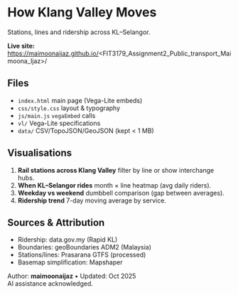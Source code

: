 # How Klang Valley Moves
Stations, lines and ridership across KL–Selangor.

**Live site:** https://maimoonaijaz.github.io/<FIT3179_Assignment2_Public_transport_Maimoona_Ijaz>/

## Files
- `index.html`  main page (Vega-Lite embeds)
- `css/style.css`  layout & typography
- `js/main.js` `vegaEmbed` calls
- `vl/`  Vega-Lite specifications
- `data/`  CSV/TopoJSON/GeoJSON (kept < 1 MB)

## Visualisations
1. **Rail stations across Klang Valley**  filter by line or show interchange hubs.
2. **When KL–Selangor rides**  month × line heatmap (avg daily riders).
3. **Weekday vs weekend** dumbbell comparison (gap between averages).
4. **Ridership trend**  7-day moving average by service.

## Sources & Attribution
- Ridership: data.gov.my (Rapid KL)
- Boundaries: geoBoundaries ADM2 (Malaysia)
- Stations/lines: Prasarana GTFS (processed)
- Basemap simplification: Mapshaper

Author: **maimoonaijaz** • Updated: Oct 2025  
AI assistance acknowledged.


